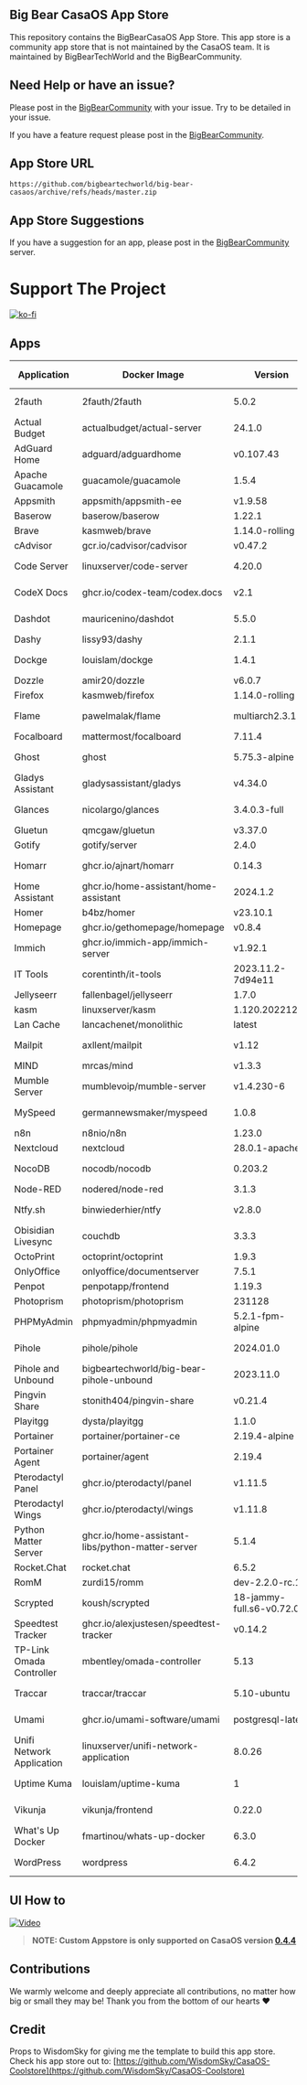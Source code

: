## Big Bear CasaOS App Store

This repository contains the BigBearCasaOS App Store. This app store is a community app store that is not maintained by the CasaOS team. It is maintained by BigBearTechWorld and the BigBearCommunity.

## Need Help or have an issue?

Please post in the [BigBearCommunity](https://community.bigbeartechworld.com/c/big-bear-casas/10) with your issue. Try to be detailed in your issue.

If you have a feature request please post in the [BigBearCommunity](https://community.bigbeartechworld.com/c/big-bear-casaos/bigbearcasaos-suggestions/40).

## App Store URL

```text
https://github.com/bigbeartechworld/big-bear-casaos/archive/refs/heads/master.zip
```

## App Store Suggestions

If you have a suggestion for an app, please post in the [BigBearCommunity](https://community.bigbeartechworld.com) server.

# Support The Project

[![ko-fi](https://ko-fi.com/img/githubbutton_sm.svg)](https://ko-fi.com/E1E5NDK3I)

## Apps

| Application               | Docker Image                                     | Version                  | YouTube Video                                                                                                       | Docs                                                                                           |
| ------------------------- | ------------------------------------------------ | ------------------------ | ------------------------------------------------------------------------------------------------------------------- | ---------------------------------------------------------------------------------------------- |
| 2fauth                    | 2fauth/2fauth                                    | 5.0.2                    | [YouTube Video](https://youtu.be/yCnjxSryD_U)                                                                       |                                                                                                |
| Actual Budget             | actualbudget/actual-server                       | 24.1.0                   | [YouTube Video](https://youtu.be/fa8j7ZfkYaM)                                                                       |                                                                                                |
| AdGuard Home              | adguard/adguardhome                              | v0.107.43                | [YouTube Video](https://youtu.be/6cu0kfP50Jg)                                                                       |                                                                                                |
| Apache Guacamole          | guacamole/guacamole                              | 1.5.4                    | [YouTube Video](https://youtu.be/6cu0kfP50Jg)                                                                       |                                                                                                |
| Appsmith                  | appsmith/appsmith-ee                             | v1.9.58                  |                                                                                                                     |                                                                                                |
| Baserow                   | baserow/baserow                                  | 1.22.1                   |                                                                                                                     |                                                                                                |
| Brave                     | kasmweb/brave                                    | 1.14.0-rolling           |                                                                                                                     |                                                                                                |
| cAdvisor                  | gcr.io/cadvisor/cadvisor                         | v0.47.2                  |                                                                                                                     |                                                                                                |
| Code Server               | linuxserver/code-server                          | 4.20.0                   | [YouTube Video](https://youtu.be/aiYcwXDfgE8)                                                                       |                                                                                                |
| CodeX Docs                | ghcr.io/codex-team/codex.docs                    | v2.1                     | [YouTube Video](https://youtu.be/dKm2VJwam24)                                                                       |                                                                                                |
| Dashdot                   | mauricenino/dashdot                              | 5.5.0                    | [YouTube Video](https://youtu.be/if_fyuX_5fU)                                                                       |                                                                                                |
| Dashy                     | lissy93/dashy                                    | 2.1.1                    |                                                                                                                     |                                                                                                |
| Dockge                    | louislam/dockge                                  | 1.4.1                    | [YouTube Video](https://youtu.be/8Z6psh-t5iU)                                                                       |                                                                                                |
| Dozzle                    | amir20/dozzle                                    | v6.0.7                   |                                                                                                                     |
| Firefox                   | kasmweb/firefox                                  | 1.14.0-rolling           |                                                                                                                     |
| Flame                     | pawelmalak/flame                                 | multiarch2.3.1           | [YouTube Video](https://youtu.be/p_P_jKmJRz8)                                                                       |                                                                                                |
| Focalboard                | mattermost/focalboard                            | 7.11.4                   |                                                                                                                     |                                                                                                |
| Ghost                     | ghost                                            | 5.75.3-alpine            | [YouTube Video](https://youtu.be/oJZK9vH4W4Y)                                                                       |                                                                                                |
| Gladys Assistant          | gladysassistant/gladys                           | v4.34.0                  |                                                                                                                     |
| Glances                   | nicolargo/glances                                | 3.4.0.3-full             | [YouTube Video](https://youtu.be/nwsVJ0QB0sM)                                                                       |
| Gluetun                   | qmcgaw/gluetun                                   | v3.37.0                  |                                                                                                                     | [Docs](https://community.bigbeartechworld.com/t/added-gluetun-to-big-bear-casaos/175)          |
| Gotify                    | gotify/server                                    | 2.4.0                    |                                                                                                                     |
| Homarr                    | ghcr.io/ajnart/homarr                            | 0.14.3                   | [YouTube Video](https://youtu.be/H4rzZNO47Uk)                                                                       |
| Home Assistant            | ghcr.io/home-assistant/home-assistant            | 2024.1.2                 |                                                                                                                     |
| Homer                     | b4bz/homer                                       | v23.10.1                 |                                                                                                                     |
| Homepage                  | ghcr.io/gethomepage/homepage                     | v0.8.4                   |                                                                                                                     |
| Immich                    | ghcr.io/immich-app/immich-server                 | v1.92.1                  |                                                                                                                     |
| IT Tools                  | corentinth/it-tools                              | 2023.11.2-7d94e11        | [YouTube Video](https://youtu.be/MlGypCrUJug)                                                                       |                                                                                                |
| Jellyseerr                | fallenbagel/jellyseerr                           | 1.7.0                    |                                                                                                                     |
| kasm                      | linuxserver/kasm                                 | 1.120.20221218           |                                                                                                                     |
| Lan Cache                 | lancachenet/monolithic                           | latest                   |                                                                                                                     |
| Mailpit                   | axllent/mailpit                                  | v1.12                    | [YouTube Video](https://youtu.be/2MY3S6csrVw)                                                                       |
| MIND                      | mrcas/mind                                       | v1.3.3                   |                                                                                                                     |
| Mumble Server             | mumblevoip/mumble-server                         | v1.4.230-6               |                                                                                                                     |
| MySpeed                   | germannewsmaker/myspeed                          | 1.0.8                    | [YouTube Video](https://youtu.be/7roj87Fytz0)                                                                       |
| n8n                       | n8nio/n8n                                        | 1.23.0                   |                                                                                                                     |
| Nextcloud                 | nextcloud                                        | 28.0.1-apache            |                                                                                                                     |
| NocoDB                    | nocodb/nocodb                                    | 0.203.2                  | [YouTube Video](https://youtu.be/mO2YzWpBu4o)                                                                       | [Docs](https://community.bigbeartechworld.com/t/added-nocodb-to-big-bear-casaos/177)           |
| Node-RED                  | nodered/node-red                                 | 3.1.3                    |                                                                                                                     |
| Ntfy.sh                   | binwiederhier/ntfy                               | v2.8.0                   | [YouTube Video](https://youtu.be/wSWhtSNwTd8)                                                                       |
| Obisidian Livesync        | couchdb                                          | 3.3.3                    |                                                                                                                     |
| OctoPrint                 | octoprint/octoprint                              | 1.9.3                    |                                                                                                                     |
| OnlyOffice                | onlyoffice/documentserver                        | 7.5.1                    |                                                                                                                     |
| Penpot                    | penpotapp/frontend                               | 1.19.3                   |                                                                                                                     |
| Photoprism                | photoprism/photoprism                            | 231128                   |                                                                                                                     |
| PHPMyAdmin                | phpmyadmin/phpmyadmin                            | 5.2.1-fpm-alpine         |                                                                                                                     |
| Pihole                    | pihole/pihole                                    | 2024.01.0                | [YouTube Video](https://youtu.be/FcMF1sYacqk)                                                                       |                                                                                                |
| Pihole and Unbound        | bigbeartechworld/big-bear-pihole-unbound         | 2023.11.0                | [YouTube Video](https://youtu.be/ByFSgnnUuBI)                                                                       | [Docs](https://community.bigbeartechworld.com/t/added-pihole-and-unbound-to-bigbearcasaos/191) |
| Pingvin Share             | stonith404/pingvin-share                         | v0.21.4                  | [YouTube Video](https://youtu.be/SRJUS7h1vhU)                                                                       |
| Playitgg                  | dysta/playitgg                                   | 1.1.0                    |                                                                                                                     |
| Portainer                 | portainer/portainer-ce                           | 2.19.4-alpine            |                                                                                                                     |
| Portainer Agent           | portainer/agent                                  | 2.19.4                   |                                                                                                                     |
| Pterodactyl Panel         | ghcr.io/pterodactyl/panel                        | v1.11.5                  |                                                                                                                     |
| Pterodactyl Wings         | ghcr.io/pterodactyl/wings                        | v1.11.8                  |                                                                                                                     |
| Python Matter Server      | ghcr.io/home-assistant-libs/python-matter-server | 5.1.4                    |                                                                                                                     |
| Rocket.Chat               | rocket.chat                                      | 6.5.2                    |                                                                                                                     |
| RomM                      | zurdi15/romm                                     | dev-2.2.0-rc.1           |                                                                                                                     |
| Scrypted                  | koush/scrypted                                   | 18-jammy-full.s6-v0.72.0 | [YouTube Video](https://community.bigbeartechworld.com/t/how-to-install-scrypted-on-casaos-using-bigbearcasaos/155) |
| Speedtest Tracker         | ghcr.io/alexjustesen/speedtest-tracker           | v0.14.2                  | [YouTube Video](https://youtu.be/TLjS8xNNwis)                                                                       |                                                                                                |
| TP-Link Omada Controller  | mbentley/omada-controller                        | 5.13                     |                                                                                                                     |
| Traccar                   | traccar/traccar                                  | 5.10-ubuntu              | [YouTube Video](https://youtu.be/zn_tu9r6g-w)                                                                       |
| Umami                     | ghcr.io/umami-software/umami                     | postgresql-latest        | [YouTube Video](https://youtu.be/4DEF5fNf8hU)                                                                       |
| Unifi Network Application | linuxserver/unifi-network-application            | 8.0.26                   |                                                                                                                     |
| Uptime Kuma               | louislam/uptime-kuma                             | 1                        | [YouTube Video](https://youtu.be/Why5NU_Wafw)                                                                       |                                                                                                |
| Vikunja                   | vikunja/frontend                                 | 0.22.0                   | [YouTube Video](https://youtu.be/vZzic6DsC2w)                                                                       |
| What's Up Docker          | fmartinou/whats-up-docker                        | 6.3.0                    |                                                                                                                     |
| WordPress                 | wordpress                                        | 6.4.2                    | [YouTube Video](https://youtu.be/j5M4qlRCbYs)                                                                       |                                                                                                |

## UI How to

[![Video](https://img.youtube.com/vi/rqFUeDDb5uA/0.jpg)](https://youtu.be/rqFUeDDb5uA)

> **NOTE: Custom Appstore is only supported on CasaOS version [0.4.4](https://blog.casaos.io/blog/32.html)**

## Contributions

We warmly welcome and deeply appreciate all contributions, no matter how big or small they may be! Thank you from the bottom of our hearts ❤️

## Credit

Props to WisdomSky for giving me the template to build this app store. Check his app store out to: [https://github.com/WisdomSky/CasaOS-Coolstore](https://github.com/WisdomSky/CasaOS-Coolstore)
